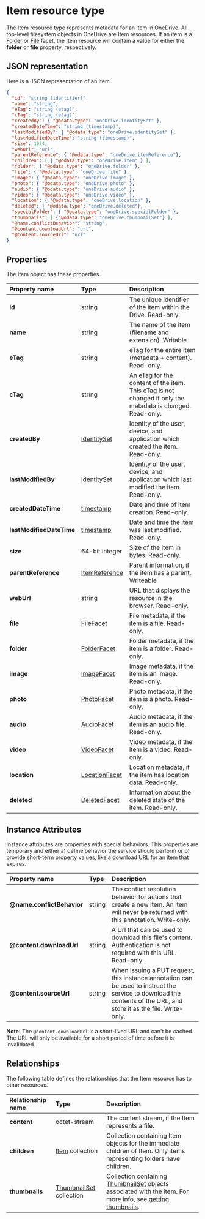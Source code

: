 ﻿# Item resource type
The Item resource type represents metadata for an item in OneDrive.
All top-level filesystem objects in OneDrive are Item resources.
If an item is a [Folder](../facets/folder_facet.md) or [File](../facets/file_facet.md) facet, the Item resource will contain a value for either the **folder** or **file** property, respectively.

## JSON representation
Here is a JSON representation of an Item.

<!-- { "blockType": "resource", "@odata.type": "oneDrive.item",
       "optionalProperties": ["children", "folder", "file", "image", "audio",
       "video", "location", "deleted", "specialFolder", "photo", "thumbnails",
       "@name.conflictBehavior", "@content.downloadUrl", "@content.sourceUrl"] } -->
```json
{
  "id": "string (identifier)",
  "name": "string",
  "eTag": "string (etag)",
  "cTag": "string (etag)",
  "createdBy": { "@odata.type": "oneDrive.identitySet" },
  "createdDateTime": "string (timestamp)",
  "lastModifiedBy": { "@odata.type": "oneDrive.identitySet" },
  "lastModifiedDateTime": "string (timestamp)",
  "size": 1024,
  "webUrl": "url",
  "parentReference": { "@odata.type": "oneDrive.itemReference"},
  "children": [ { "@odata.type": "oneDrive.item" } ],
  "folder": { "@odata.type": "oneDrive.folder" },
  "file": { "@odata.type": "oneDrive.file" },
  "image": { "@odata.type": "oneDrive.image" },
  "photo": { "@odata.type": "oneDrive.photo" },
  "audio": { "@odata.type": "oneDrive.audio" },
  "video": { "@odata.type": "oneDrive.video" },
  "location": { "@odata.type": "oneDrive.location" },
  "deleted": { "@odata.type": "oneDrive.deleted"},
  "specialFolder": { "@odata.type": "oneDrive.specialFolder" },
  "thumbnails": [ {"@odata.type": "oneDrive.thumbnailSet"} ],
  "@name.conflictBehavior": "string",
  "@content.downloadUrl": "url",
  "@content.sourceUrl": "url"
}
```
## Properties
The Item object has these properties.

| Property name            | Type                                         | Description                                                                                               |
|:-------------------------|:---------------------------------------------|:----------------------------------------------------------------------------------------------------------|
| **id**                   | string                                       | The unique identifier of the item within the Drive. Read-only.                                            |
| **name**                 | string                                       | The name of the item (filename and extension). Writable.                                                  |
| **eTag**                 | string                                       | eTag for the entire item (metadata + content). Read-only.                                                 |
| **cTag**                 | string                                       | An eTag for the content of the item. This eTag is not changed if only the metadata is changed. Read-only. |
| **createdBy**            | [IdentitySet](identitySet.md)                | Identity of the user, device, and application which created the item. Read-only.                          |
| **lastModifiedBy**       | [IdentitySet](identitySet.md)                | Identity of the user, device, and application which last modified the item. Read-only.                    |
| **createdDateTime**      | [timestamp](../facets/timestamp.md)          | Date and time of item creation. Read-only.                                                                |
| **lastModifiedDateTime** | [timestamp](../facets/timestamp.md)          | Date and time the item was last modified. Read-only.                                                      |
| **size**                 | 64-bit integer                               | Size of the item in bytes. Read-only.                                                                     |
| **parentReference**      | [ItemReference](itemReference.md)            | Parent information, if the item has a parent. Writeable                                                   |
| **webUrl**               | string                                       | URL that displays the resource in the browser. Read-only.                                                 |
| **file**                 | [FileFacet](../facets/file_facet.md)         | File metadata, if the item is a file. Read-only.                                                          |
| **folder**               | [FolderFacet](../facets/folder_facet.md)     | Folder metadata, if the item is a folder. Read-only.                                                      |
| **image**                | [ImageFacet](../facets/image_facet.md)       | Image metadata, if the item is an image. Read-only.                                                       |
| **photo**                | [PhotoFacet](../facets/photo_facet.md)       | Photo metadata, if the item is a photo. Read-only.                                                        |
| **audio**                | [AudioFacet](../facets/audio_facet.md)       | Audio metadata, if the item is an audio file. Read-only.                                                  |
| **video**                | [VideoFacet](../facets/video_facet.md)       | Video metadata, if the item is a video. Read-only.                                                        |
| **location**             | [LocationFacet](../facets/location_facet.md) | Location metadata, if the item has location data. Read-only.                                              |
| **deleted**              | [DeletedFacet](../facets/deleted_facet.md)   | Information about the deleted state of the item. Read-only.                                               |

## Instance Attributes

Instance attributes are properties with special behaviors. This properties
are temporary and either a) define behavior the service should perform or b)
provide short-term property values, like a download URL for an item that expires.

| Property name              | Type   | Description                                                                                                                                                         |
|:---------------------------|:-------|:--------------------------------------------------------------------------------------------------------------------------------------------------------------------|
| **@name.conflictBehavior** | string | The conflict resolution behavior for actions that create a new item. An item will never be returned with this annotation. Write-only.                               |
| **@content.downloadUrl**   | string | A Url that can be used to download this file's content. Authentication is not required with this URL. Read-only.                                                    |
| **@content.sourceUrl**     | string | When issuing a PUT request, this instance annotation can be used to instruct the service to download the contents of the URL, and store it as the file. Write-only. |

**Note:** The `@content.downloadUrl` is a short-lived URL and can't be cached. The
URL will only be available for a short period of time before it is invalidated.

## Relationships

The following table defines the relationships that the Item resource has to other resources.

| Relationship name | Type                                       | Description                                                                                                                                                  |
|:------------------|:-------------------------------------------|:-------------------------------------------------------------------------------------------------------------------------------------------------------------|
| **content**       | octet-stream                               | The content stream, if the Item represents a file.                                                                                                           |
| **children**      | [Item](item.md) collection                 | Collection containing Item objects for the immediate children of Item. Only items representing folders have children.                                        |
| **thumbnails**    | [ThumbnailSet](thumbnailSet.md) collection | Collection containing [ThumbnailSet](thumbnailSet.md) objects associated with the item. For more info, see [getting thumbnails](../items/get_thumbnails.md). |

